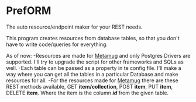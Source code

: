 # PrefORM
The auto resource/endpoint maker for your REST needs.


This program creates resources from database tables, so that you don't have to write code/queries for everything.

As of now:
-Resources are made for [Metamug](https://metamug.com/) and only Postgres Drivers are supported. I'll try to upgrade the script for other frameworks and SQLs as well.
-Each table can be passed as a property in te config file. I'll make a way where you can get all the tables in a particular Database and make resources for all.
-For the resources made for [Metamug](https://metamug.com/) there are these REST methods available, GET **item/collection**, POST **item**, PUT **item**, DELETE **item**. Where the item is the column **_id_** from the given table.
